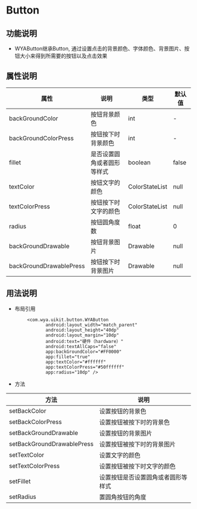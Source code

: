 # Button
## 功能说明
- WYAButton继承Button, 通过设置点击的背景颜色、字体颜色、背景图片、按钮大小来得到所需要的按钮以及点击效果

## 属性说明
属性 | 说明 | 类型 | 默认值
---|---|---|---
backGroundColor|按钮背景颜色|int|-
backGroundColorPress|按钮按下时背景颜色|int|-
fillet|是否设置圆角或者圆形等样式|boolean|false
textColor|按钮文字的颜色|ColorStateList|null
textColorPress|按钮按下时文字的颜色|ColorStateList|null
radius|按钮圆角度数|float|0
backGroundDrawable|按钮背景图片|Drawable|null
backGroundDrawablePress|按钮按下时背景图片|Drawable|null

## 用法说明
- 布局引用
```
        <com.wya.uikit.button.WYAButton
               android:layout_width="match_parent"
               android:layout_height="40dp"
               android:layout_margin="10dp"
               android:text="硬件（hardware）"
               android:textAllCaps="false"
               app:backGroundColor="#FF0000"
               app:fillet="true"
               app:textColor="#ffffff"
               app:textColorPress="#50ffffff"
               app:radius="10dp" />
```

- 方法

方法|说明
---|---
setBackColor|设置按钮的背景色
setBackColorPress|设置按钮被按下时的背景色
setBackGroundDrawable|设置按钮的背景图片
setBackGroundDrawablePress|设置按钮被按下时的背景图片
setTextColor|设置文字的颜色
setTextColorPress|设置按钮被按下时文字的颜色
setFillet|设置按钮是否设置圆角或者圆形等样式
setRadius|置圆角按钮的角度





